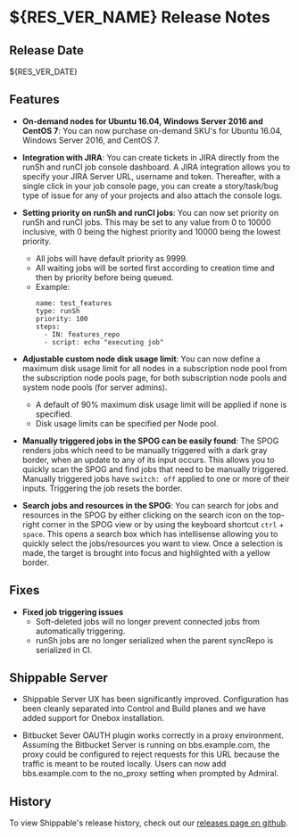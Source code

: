 # ${RES_VER_NAME} Release Notes

## Release Date
${RES_VER_DATE}

## Features
  - **On-demand nodes for Ubuntu 16.04, Windows Server 2016 and CentOS 7**: You can now purchase on-demand SKU's for Ubuntu 16.04, Windows Server 2016, and CentOS 7. 

  - **Integration with JIRA**: You can create tickets in JIRA directly from the runSh and runCI job console dashboard. A JIRA integration allows you to specify your JIRA Server URL, username and token. Thereafter, with a single click in your job console page, you can create a story/task/bug type of issue for any of your projects and also attach the console logs.
  
  - **Setting priority on runSh and runCI jobs**: You can now set priority on runSh and runCI jobs. This may be set to any value from 0 to 10000 inclusive, with 0 being the highest priority and 10000 being the lowest priority.
      - All jobs will have default priority as 9999.
      - All waiting jobs will be sorted first according to creation time and then by priority before being queued.
      - Example:
        ```
        name: test_features
        type: runSh
        priority: 100
        steps:
          - IN: features_repo
          - script: echo "executing job"
        ```
  - **Adjustable custom node disk usage limit**: You can now define a maximum disk usage limit for all nodes in a subscription node pool from the subscription node pools page, for both subscription node pools and system node pools (for server admins). 
      - A default of 90% maximum disk usage limit will be applied if none is specified.
      - Disk usage limits can be specified per Node pool.
      
  - **Manually triggered jobs in the SPOG can be easily found**: The SPOG renders jobs which need to be manually triggered with a dark gray border, when an update to any of its input occurs. This allows you to quickly scan the SPOG and find jobs that need to be manually triggered. Manually triggered jobs have `switch: off` applied to one or more of their inputs. Triggering the job resets the border. 
  
  - **Search jobs and resources in the SPOG**: You can search for jobs and resources in the SPOG by either clicking on the search icon on the top-right corner in the SPOG view or by using the keyboard shortcut `ctrl` + `space`. This opens a search box which has intellisense allowing you to quickly select the jobs/resources you want to view. Once a selection is made, the target is brought into focus and highlighted with a yellow border.

## Fixes
  - **Fixed job triggering issues**
      - Soft-deleted jobs will no longer prevent connected jobs from automatically triggering.
      - runSh jobs are no longer serialized when the parent syncRepo is serialized in CI.

## Shippable Server

  - Shippable Server UX has been significantly improved. Configuration has been cleanly separated into Control and Build planes and we have added support for Onebox installation.
  
  - Bitbucket Sever OAUTH plugin works correctly in a proxy environment. Assuming the Bitbucket Server is running on bbs.example.com, the proxy could be configured to reject requests for this URL because the traffic is meant to be routed locally. Users can now add bbs.example.com to the no_proxy setting when prompted by Admiral.
 
## History

To view Shippable's release history, check out our [releases page on github](https://github.com/Shippable/admiral/releases).
